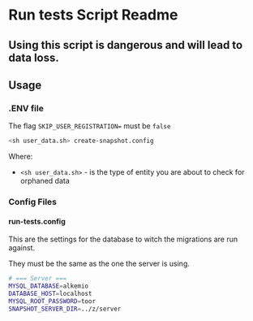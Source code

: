# Run tests Script Readme

## Using this script is dangerous and will lead to data loss.

## Usage

### .ENV file

The flag `SKIP_USER_REGISTRATION=` must be `false`

```bash
<sh user_data.sh> create-snapshot.config
```

Where:

- `<sh user_data.sh>` - is the type of entity you are about to check for orphaned data

### Config Files

#### run-tests.config

This are the settings for the database to witch the migrations are run against.

They must be the same as the one the server is using.

```bash
# === Server ===
MYSQL_DATABASE=alkemio
DATABASE_HOST=localhost
MYSQL_ROOT_PASSWORD=toor
SNAPSHOT_SERVER_DIR=../z/server
```
